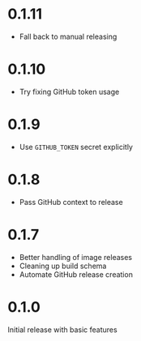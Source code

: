 # 0.1.11

- Fall back to manual releasing

# 0.1.10

- Try fixing GitHub token usage

# 0.1.9

- Use `GITHUB_TOKEN` secret explicitly

# 0.1.8

- Pass GitHub context to release

# 0.1.7

- Better handling of image releases
- Cleaning up build schema
- Automate GitHub release creation

# 0.1.0

Initial release with basic features
